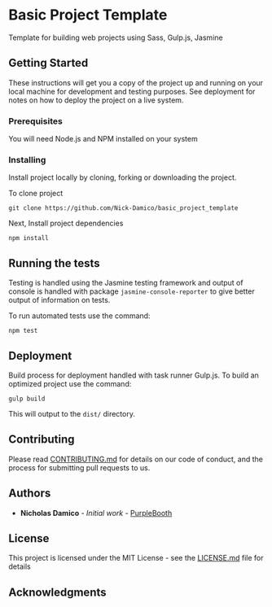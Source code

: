 # Basic Project Template

Template for building web projects using Sass, Gulp.js, Jasmine

## Getting Started

These instructions will get you a copy of the project up and running on your local machine for development and testing purposes. See deployment for notes on how to deploy the project on a live system.

### Prerequisites

You will need Node.js and NPM installed on your system

### Installing

Install project locally by cloning, forking or downloading the project.

To clone project

```
git clone https://github.com/Nick-Damico/basic_project_template
```

Next,
Install project dependencies

```
npm install
```

## Running the tests

Testing is handled using the Jasmine testing framework and output of
console is handled with package `jasmine-console-reporter` to give better
output of information on tests.

To run automated tests use the command:
```
npm test
```

## Deployment

Build process for deployment handled with task runner Gulp.js.
To build an optimized project use the command:

```
gulp build
```

This will output to the `dist/` directory.

## Contributing

Please read [CONTRIBUTING.md](https://github.com/Nick-Damico/basic_project_template.git) for details on our code of conduct, and the process for submitting pull requests to us.

## Authors

* **Nicholas Damico** - *Initial work* - [PurpleBooth](https://github.com/Nick-Damico)

## License

This project is licensed under the MIT License - see the [LICENSE.md](LICENSE.md) file for details

## Acknowledgments
